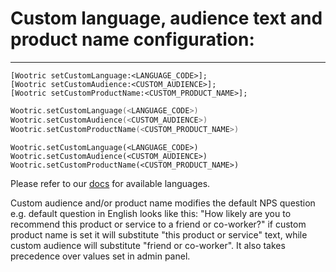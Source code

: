 # Custom language, audience text and product name configuration:
---

```objective_c
[Wootric setCustomLanguage:<LANGUAGE_CODE>];
[Wootric setCustomAudience:<CUSTOM_AUDIENCE>];
[Wootric setCustomProductName:<CUSTOM_PRODUCT_NAME>];
```
```swift
Wootric.setCustomLanguage(<LANGUAGE_CODE>)
Wootric.setCustomAudience(<CUSTOM_AUDIENCE>)
Wootric.setCustomProductName(<CUSTOM_PRODUCT_NAME>)
```
```swift_three
Wootric.setCustomLanguage(<LANGUAGE_CODE>)
Wootric.setCustomAudience(<CUSTOM_AUDIENCE>)
Wootric.setCustomProductName(<CUSTOM_PRODUCT_NAME>)
```
Please refer to our [docs](http://docs.wootric.com/install/#custom-language-setting) for available languages.

Custom audience and/or product name modifies the default NPS question e.g. default question in English looks like this:
"How likely are you to recommend this product or service to a friend or co-worker?"
if custom product name is set it will substitute "this product or service" text, while custom audience will substitute "friend or co-worker". It also takes precedence over values set in admin panel.